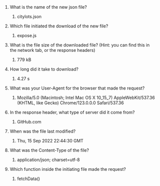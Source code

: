 1. What is the name of the new json file?
   1. citylots.json

2. Which file initiated the download of the new file?
   1. expose.js

3. What is the file size of the downloaded file? (Hint: you can find this in the network tab, or the response headers)
   1. 779 kB

4. How long did it take to download?
   1. 4.27 s

5. What was your User-Agent for the browser that made the request?
   1. Mozilla/5.0 (Macintosh; Intel Mac OS X 10_15_7) AppleWebKit/537.36 (KHTML, like Gecko) Chrome/123.0.0.0 Safari/537.36

6. In the response header, what type of server did it come from?
   1. GitHub.com

7. When was the file last modified?
   1. Thu, 15 Sep 2022 22:44:30 GMT

8. What was the Content-Type of the file?
   1. application/json; charset=utf-8

9. Which function inside the initiating file made the request?
   1.  fetchData()